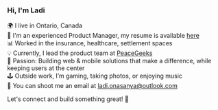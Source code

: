 ### Hi, I'm Ladi
🌍 I live in Ontario, Canada<br/>
🎯 I'm an experienced Product Manager, my resume is available <a href="https://docs.google.com/document/d/1b3WOJbtXdZY6yNrUpruX7J36gKhqgiRi9OjnT56sX5I/edit?usp=sharing" target="_blank">here</a><br/>
📊 Worked in the insurance, healthcare, settlement spaces<br/>
💡 Currently, I lead the product team at <a href="https://www.peacegeeks.org/our-team" target="_blank">PeaceGeeks</a><br/>
📱 Passion: Building web & mobile solutions that make a difference, while keeping users at the center<br/>
🕹️ Outside work, I’m gaming, taking photos, or enjoying music<br/>
📱 You can shoot me an email at ladi.onasanya@outlook.com 

Let's connect and build something great! 🚀 
